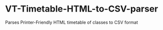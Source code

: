 VT-Timetable-HTML-to-CSV-parser
===============================

Parses Printer-Friendly HTML timetable of classes to CSV format